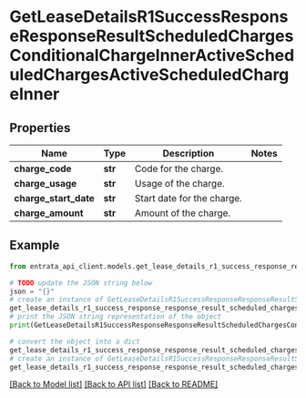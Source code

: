 # GetLeaseDetailsR1SuccessResponseResponseResultScheduledChargesConditionalChargeInnerActiveScheduledChargesActiveScheduledChargeInner


## Properties

Name | Type | Description | Notes
------------ | ------------- | ------------- | -------------
**charge_code** | **str** | Code for the charge. | 
**charge_usage** | **str** | Usage of the charge. | 
**charge_start_date** | **str** | Start date for the charge. | 
**charge_amount** | **str** | Amount of the charge. | 

## Example

```python
from entrata_api_client.models.get_lease_details_r1_success_response_response_result_scheduled_charges_conditional_charge_inner_active_scheduled_charges_active_scheduled_charge_inner import GetLeaseDetailsR1SuccessResponseResponseResultScheduledChargesConditionalChargeInnerActiveScheduledChargesActiveScheduledChargeInner

# TODO update the JSON string below
json = "{}"
# create an instance of GetLeaseDetailsR1SuccessResponseResponseResultScheduledChargesConditionalChargeInnerActiveScheduledChargesActiveScheduledChargeInner from a JSON string
get_lease_details_r1_success_response_response_result_scheduled_charges_conditional_charge_inner_active_scheduled_charges_active_scheduled_charge_inner_instance = GetLeaseDetailsR1SuccessResponseResponseResultScheduledChargesConditionalChargeInnerActiveScheduledChargesActiveScheduledChargeInner.from_json(json)
# print the JSON string representation of the object
print(GetLeaseDetailsR1SuccessResponseResponseResultScheduledChargesConditionalChargeInnerActiveScheduledChargesActiveScheduledChargeInner.to_json())

# convert the object into a dict
get_lease_details_r1_success_response_response_result_scheduled_charges_conditional_charge_inner_active_scheduled_charges_active_scheduled_charge_inner_dict = get_lease_details_r1_success_response_response_result_scheduled_charges_conditional_charge_inner_active_scheduled_charges_active_scheduled_charge_inner_instance.to_dict()
# create an instance of GetLeaseDetailsR1SuccessResponseResponseResultScheduledChargesConditionalChargeInnerActiveScheduledChargesActiveScheduledChargeInner from a dict
get_lease_details_r1_success_response_response_result_scheduled_charges_conditional_charge_inner_active_scheduled_charges_active_scheduled_charge_inner_from_dict = GetLeaseDetailsR1SuccessResponseResponseResultScheduledChargesConditionalChargeInnerActiveScheduledChargesActiveScheduledChargeInner.from_dict(get_lease_details_r1_success_response_response_result_scheduled_charges_conditional_charge_inner_active_scheduled_charges_active_scheduled_charge_inner_dict)
```
[[Back to Model list]](../README.md#documentation-for-models) [[Back to API list]](../README.md#documentation-for-api-endpoints) [[Back to README]](../README.md)


